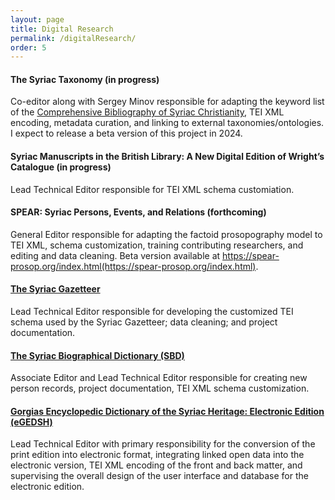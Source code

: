 ```yaml
---
layout: page
title: Digital Research
permalink: /digitalResearch/
order: 5
---
```


#### The Syriac Taxonomy (in progress)  
Co-editor along with Sergey Minov responsible for adapting the keyword list of 
the [Comprehensive Bibliography of Syriac Christianity](http://www.csc.org.il/db/browse.aspx?db=SB&sT=keywords), 
TEI XML encoding, metadata curation, and linking to external taxonomies/ontologies. I expect to release a beta 
version of this project in 2024. 


#### Syriac Manuscripts in the British Library: A New Digital Edition of Wright’s Catalogue (in progress)
Lead Technical Editor responsible for TEI XML schema customiation.


#### SPEAR: Syriac Persons, Events, and Relations (forthcoming)  
General Editor responsible for adapting the factoid prosopography model to TEI XML, schema customization, training 
contributing researchers, and editing and data cleaning. Beta version available at 
https://spear-prosop.org/index.html(https://spear-prosop.org/index.html).


#### [The Syriac Gazetteer](http://syriaca.org/geo)
Lead Technical Editor responsible for developing the customized TEI schema used by the Syriac Gazetteer; data cleaning; and 
project documentation.


#### [The Syriac Biographical Dictionary (SBD)](http://syriaca.org/persons)  
Associate Editor and Lead Technical Editor responsible for creating new person records, project documentation, TEI XML schema customization.  
  
  
#### [Gorgias Encyclopedic Dictionary of the Syriac Heritage: Electronic Edition (eGEDSH)](https://gedsh.bethmardutho.org/)  
Lead Technical Editor with primary responsibility for the conversion of the print edition into electronic format, 
integrating linked open data into the electronic version, TEI XML encoding of the front and back matter, 
and supervising the overall design of the user interface and database for the electronic edition.  
  


[jekyll-organization]: https://github.com/jekyll

